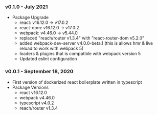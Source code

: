### v0.1.0 - July 2021

- Package Upgrade
  - react: v16.12.0 -> v17.0.2
  - react-dom: v16.12.0 -> v17.0.2
  - webpack: v4.46.0 -> v5.44.0
  - replaced "reach/router v1.3.4" with "react-router-dom v5.2.0"
  - added webpack-dev-server v4.0.0-beta.1 (this is allows hmr & live reload to work with webpack 5)
  - loaders & plugins that is compatible with webpack version 5
  - Updated eslint configuration

### v0.0.1 - September 18, 2020

- First version of dockerized react boilerplate written in typescript
- Package Versions
  - react v16.12.0
  - webpack v4.46.0
  - typescript v4.0.2
  - reach/router v1.3.4
